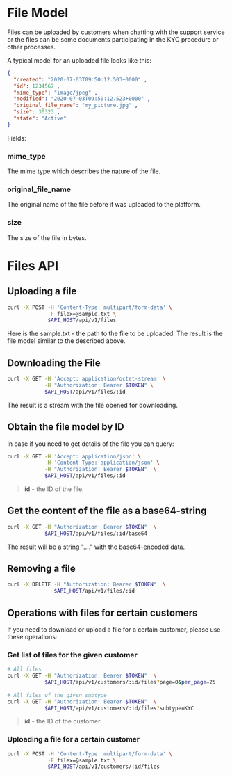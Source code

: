 # File Model

Files can be uploaded by customers when chatting with the support service or
the files can be some documents participating in the KYC procedure or
other processes.

A typical model for an uploaded file looks like this:

```json
{
  "created": "2020-07-03T09:50:12.503+0000" ,
  "id": 1234567 ,
  "mime_type": "image/jpeg" ,
  "modified": "2020-07-03T09:50:12.523+0000" ,
  "original_file_name": "my_picture.jpg" ,
  "size": 30323 ,
  "state": "Active"
}
```

Fields:

### mime_type

The mime type which describes the nature of the file.

### original_file_name

The original name of the file before it was uploaded to the platform.

### size

The size of the file in bytes.

# Files API

## Uploading a file

```bash
curl -X POST -H 'Content-Type: multipart/form-data' \
             -F filex=@sample.txt \
             $API_HOST/api/v1/files
```

Here is the sample.txt - the path to the file to be uploaded.
The result is the file model similar to the described above.

## Downloading the File

```bash
curl -X GET -H 'Accept: application/octet-stream' \
            -H "Authorization: Bearer $TOKEN" \
            $API_HOST/api/v1/files/:id 
```

The result is a stream with the file opened for downloading.

## Obtain the file model by ID

In case if you need to get details of the file you can query:

```bash
curl -X GET -H 'Accept: application/json' \
            -H 'Content-Type: application/json' \
            -H "Authorization: Bearer $TOKEN"  \
            $API_HOST/api/v1/files/:id
```

> **id** - the ID of the file.

## Get the content of the file as a base64-string

```bash
curl -X GET -H "Authorization: Bearer $TOKEN"  \
            $API_HOST/api/v1/files/:id/base64
```

The result will be a string "...." with the base64-encoded data.

## Removing a file

```bash
curl -X DELETE -H "Authorization: Bearer $TOKEN"  \
               $API_HOST/api/v1/files/:id
```

## Operations with files for certain customers

If you need to download or upload a file for a certain customer, please use
these operations:

### Get list of files for the given customer

```bash
# All files
curl -X GET -H "Authorization: Bearer $TOKEN"  \
            $API_HOST/api/v1/customers/:id/files?page=0&per_page=25
            
# All files of the given subtype
curl -X GET -H "Authorization: Bearer $TOKEN"  \
            $API_HOST/api/v1/customers/:id/files?subtype=KYC            
```

> **id** - the ID of the customer

### Uploading a file for a certain customer

```bash
curl -X POST -H 'Content-Type: multipart/form-data' \
             -F filex=@sample.txt \
             $API_HOST/api/v1/customers/:id/files
```

